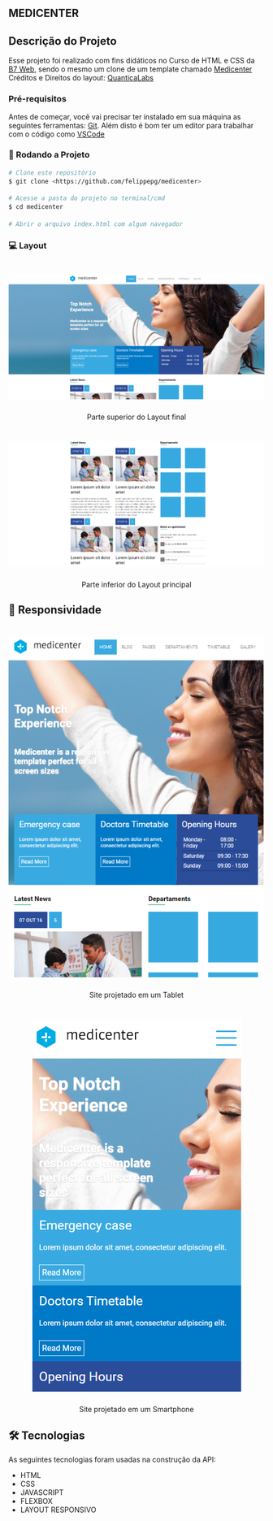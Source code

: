 ## MEDICENTER


## Descrição do Projeto
Esse projeto foi realizado com fins didáticos no Curso de HTML e CSS da [B7 Web](https://b7web.com.br/fullstack/), sendo o mesmo um clone de um template chamado [Medicenter](https://themeforest.net/item/medicenter-responsive-medical-wordpress-theme/4718613?gclid=Cj0KCQjwnoqLBhD4ARIsAL5JedLBnq4eNs6kJKe1q5WIeA7NZhpGkiJcVoghBqynZ2_DvcSHBA4JYJwaAlhHEALw_wcB)
Créditos e Direitos do layout: [QuanticaLabs](https://quanticalabs.com/home/)

### Pré-requisitos

Antes de começar, você vai precisar ter instalado em sua máquina as seguintes ferramentas:
[Git](https://git-scm.com). 
Além disto é bom ter um editor para trabalhar com o código como [VSCode](https://code.visualstudio.com/)

### 🎲 Rodando a Projeto

```bash
# Clone este repositório
$ git clone <https://github.com/felippepg/medicenter>

# Acesse a pasta do projeto no terminal/cmd
$ cd medicenter

# Abrir o arquivo index.html com algum navegador
```

### :computer: Layout


<h1 align="center">
    <img alt="Layout superior" title="Layout superior" src="./assets/images/img2.png" />
</h1>

<p align="center">Parte superior do Layout final</p>

<h1 align="center">
    <img alt="Layout principal" title="Layout principal" src="./assets/images/img3.png" />
</h1>

<p align="center">Parte inferior do Layout principal</p>


## :iphone: Responsividade

<h1 align="center">
    <img alt="Tablet" title="Tablet" src="./assets/images/img tablet.png" />
</h1>

<p align="center">Site projetado em um Tablet</p>

<h1 align="center">
    <img alt="Smartphone" title="Smartphone" src="./assets/images/img mobile.png"/>
</h1>

<p align="center">Site projetado em um Smartphone</p>


## 🛠 Tecnologias

As seguintes tecnologias foram usadas na construção da API:

- HTML
- CSS
- JAVASCRIPT
- FLEXBOX
- LAYOUT RESPONSIVO
